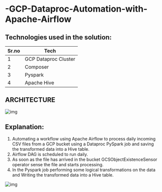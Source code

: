 # -GCP-Dataproc-Automation-with-Apache-Airflow
## Technologies used in the solution:
| Sr.no | Tech               |
|-------|---------------------|
| 1     | GCP Dataproc Cluster|
| 2     | Composer            |
| 3     | Pyspark             |
| 4     | Apache Hive                |
## ARCHITECTURE
![img](https://github.com/shrutighoradkar10/-GCP-Dataproc-Automation-with-Apache-Airflow/assets/75423631/5221c657-515f-4b10-9337-bb0f0f82c991)

## Explanation:
1. Automating a workflow using Apache Airflow to process daily incoming CSV files from a GCP bucket using a Dataproc PySpark job
   and saving the transformed data into a Hive table.
2. Airflow DAG is scheduled to run daily.
3. As soon as the file has arrived in the bucket GCSObjectExistenceSensor operator sense the file and starts processing.
4. In the Pyspark job performing some logical transformations on the data and Writing the transformed data into a Hive table.

![img](https://github.com/shrutighoradkar10/-GCP-Dataproc-Automation-with-Apache-Airflow/assets/75423631/c2a53ce9-3bf4-4b8c-8dab-f28c3a64752f)

